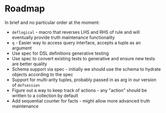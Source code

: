 # Roadmap

In brief and no particular order at the moment:
- `deflogical` - macro that reverses LHS and RHS of rule and
will eventually provide truth maintenance functionality
- `q` - Easier way to access query interface, accepts a tuple as an argument
- Use spec for DSL definitions generative testing 
- Use spec to convert existing tests to generative and ensure new tests are better quality
- Schema support via spec - initially we should use the schema to hydrate objects according to the spec
- Support for multi-arity tuples, probably passed in as arg in our version of `defsession`
- Figure out a way to keep track of actions - any "action" should be written to a collection by default
- Add sequential counter for facts - might allow more advanced truth maintenance
